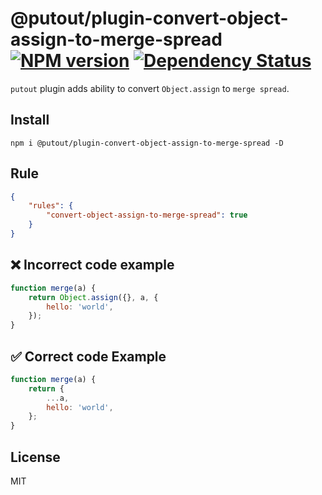# @putout/plugin-convert-object-assign-to-merge-spread [![NPM version][NPMIMGURL]][NPMURL] [![Dependency Status][DependencyStatusIMGURL]][DependencyStatusURL]

[NPMIMGURL]: https://img.shields.io/npm/v/@putout/plugin-convert-object-assign-to-merge-spread.svg?style=flat&longCache=true

[NPMURL]: https://npmjs.org/package/@putout/plugin-convert-object-assign-to-merge-spread"npm"

[DependencyStatusURL]: https://david-dm.org/coderaiser/putout?path=packages/plugin-convert-object-assign-to-merge-spread

[DependencyStatusIMGURL]: https://david-dm.org/coderaiser/putout.svg?path=packages/plugin-convert-object-assign-to-merge-spread

`putout` plugin adds ability to convert `Object.assign` to `merge spread`.

## Install

```
npm i @putout/plugin-convert-object-assign-to-merge-spread -D
```

## Rule

```json
{
    "rules": {
        "convert-object-assign-to-merge-spread": true
    }
}
```

## ❌ Incorrect code example

```js
function merge(a) {
    return Object.assign({}, a, {
        hello: 'world',
    });
}
```

## ✅ Correct code Example

```js
function merge(a) {
    return {
        ...a,
        hello: 'world',
    };
}
```

## License

MIT

